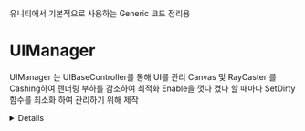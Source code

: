 유니티에서 기본적으로 사용하는 Generic 코드 정리용


# **UIManager**
 UIManager 는 UIBaseController를 통해 UI를 관리
 Canvas 및 RayCaster 를 Cashing하여 렌더링 부하를 감소하여 최적화
 Enable을 껏다 켰다 할 때마다 SetDirty함수를 최소화 하여 관리하기 위해 제작

<details>

![UIManager](DrawIO/export/UIManager.drawio.png)

[사용법]
 - 특정폴더 (Resources/Prefabs/UI)에 UI 제작

[UIManaber 기능]
  - HideAll // Showed 된 Panel을 모두 Hide 
  - Show
   - 캐시된 Panel이 존재한다면 Show 후 Controller Return
   - 캐시된 Panel이 없다면 특정폴더에서 Load하여 생성
  - SceneUnload 시 Stack,Dictionary 초기화

 [UIBaseController 기능]
  - Show
  - Hide
  - SetSortingOrder
  - NotchArea // Todo: 추후 모바일에서 Notch영역을 적용하기 위해 기능 추가 제작

</details>
